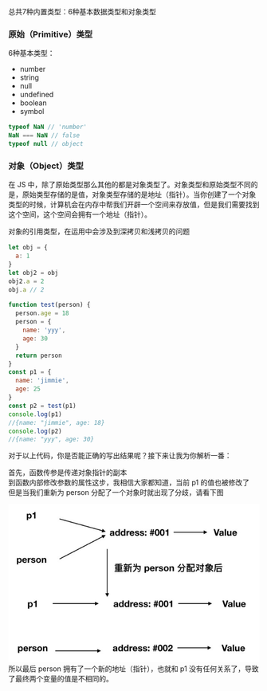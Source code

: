 总共7种内置类型：6种基本数据类型和对象类型 
### 原始（Primitive）类型 
6种基本类型：
- number
- string
- null
- undefined
- boolean
- symbol
```javascript
typeof NaN // 'number'
NaN === NaN // false
typeof null // object
```
### 对象（Object）类型
  在 JS 中，除了原始类型那么其他的都是对象类型了。对象类型和原始类型不同的是，原始类型存储的是值，对象类型存储的是地址（指针）。当你创建了一个对象类型的时候，计算机会在内存中帮我们开辟一个空间来存放值，但是我们需要找到这个空间，这个空间会拥有一个地址（指针）。  
    
  对象的引用类型，在运用中会涉及到深拷贝和浅拷贝的问题
```javascript
let obj = {
  a: 1
}
let obj2 = obj
obj2.a = 2
obj.a // 2
```
```javascript
function test(person) {
  person.age = 18
  person = {
    name: 'yyy',
    age: 30
  }
  return person
}
const p1 = {
  name: 'jimmie',
  age: 25
}
const p2 = test(p1)
console.log(p1) 
//{name: "jimmie", age: 18}
console.log(p2)
//{name: "yyy", age: 30}
```
对于以上代码，你是否能正确的写出结果呢？接下来让我为你解析一番：  

首先，函数传参是传递对象指针的副本  
到函数内部修改参数的属性这步，我相信大家都知道，当前 p1 的值也被修改了  
但是当我们重新为 person 分配了一个对象时就出现了分歧，请看下图  

![alt 属性文本](./1.jpg)  
所以最后 person 拥有了一个新的地址（指针），也就和 p1 没有任何关系了，导致了最终两个变量的值是不相同的。
